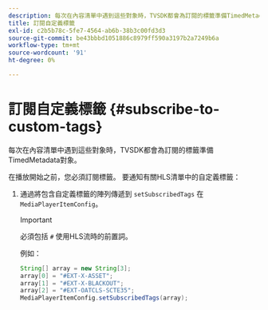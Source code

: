 ```yaml
---
description: 每次在內容清單中遇到這些對象時，TVSDK都會為訂閱的標籤準備TimedMetadata對象。
title: 訂閱自定義標籤
exl-id: c2b5b78c-5fe7-4564-ab6b-38b3c00fd3d3
source-git-commit: be43bbbd1051886c8979ff590a3197b2a7249b6a
workflow-type: tm+mt
source-wordcount: '91'
ht-degree: 0%

---
```


# 訂閱自定義標籤 {#subscribe-to-custom-tags}

每次在內容清單中遇到這些對象時，TVSDK都會為訂閱的標籤準備TimedMetadata對象。

在播放開始之前，您必須訂閱標籤。 要通知有關HLS清單中的自定義標籤：

1. 通過將包含自定義標籤的陣列傳遞到 `setSubscribedTags` 在 `MediaPlayerItemConfig`。

   >[!IMPORTANT]
   >
   >必須包括 `#` 使用HLS流時的前置詞。

   例如：

   ```java
   String[] array = new String[3]; 
   array[0] = "#EXT-X-ASSET"; 
   array[1] = "#EXT-X-BLACKOUT"; 
   array[2] = "#EXT-OATCLS-SCTE35"; 
   MediaPlayerItemConfig.setSubscribedTags(array);
   ```
